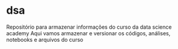 # dsa
Repositório para armazenar informações do curso da data science academy
Aqui vamos armazenar e versionar os códigos, análises, notebooks e arquivos do curso
